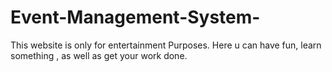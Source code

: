 # Event-Management-System-

This website is only for entertainment Purposes. Here u can have fun, learn something , as well as get your work done.
